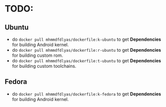 # TODO:

## Ubuntu

- do `docker pull mhmmdfdlyas/dockerfile:k-ubuntu` to get **Dependencies** for building Android kernel.
- do `docker pull mhmmdfdlyas/dockerfile:r-ubuntu` to get **Dependencies** for building custom rom.
- do `docker pull mhmmdfdlyas/dockerfile:t-ubuntu` to get **Dependencies** for building custom toolchains.

## Fedora

- do `docker pull mhmmdfdlyas/dockerfile:k-fedora` to get **Dependencies** for building Android kernel.
